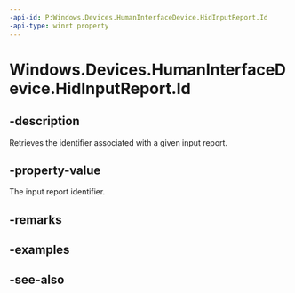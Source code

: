```yaml
---
-api-id: P:Windows.Devices.HumanInterfaceDevice.HidInputReport.Id
-api-type: winrt property
---
```


<!-- Property syntax
public ushort Id { get; }
-->

# Windows.Devices.HumanInterfaceDevice.HidInputReport.Id

## -description
Retrieves the identifier associated with a given input report.

## -property-value
The input report identifier.

## -remarks

## -examples

## -see-also
